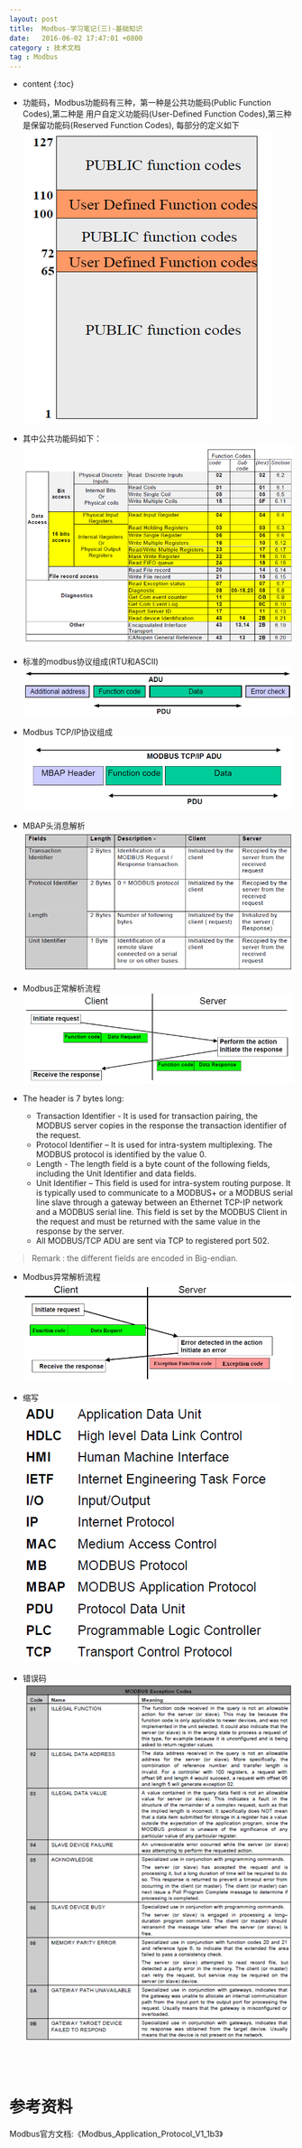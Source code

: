 ```yaml
---
layout: post
title:  Modbus-学习笔记(三)-基础知识
date:   2016-06-02 17:47:01 +0800
category : 技术文档
tag : Modbus
---
```


* content
{:toc}


+ 功能码，Modbus功能码有三种，第一种是公共功能码(Public Function Codes),第二种是 用户自定义功能码(User-Defined Function Codes),第三种是保留功能码(Reserved Function Codes), 每部分的定义如下
![/images/blog/modbus/modbus-03-basic-knowledge/01.png](/images/blog/modbus/modbus-03-basic-knowledge/01.png)

+ 其中公共功能码如下：
![/images/blog/modbus/modbus-03-basic-knowledge/02.png](/images/blog/modbus/modbus-03-basic-knowledge/02.png)
 
+ 标准的modbus协议组成(RTU和ASCII)
![/images/blog/modbus/modbus-03-basic-knowledge/03.png](/images/blog/modbus/modbus-03-basic-knowledge/03.png)

+ Modbus TCP/IP协议组成
![/images/blog/modbus/modbus-03-basic-knowledge/04.png](/images/blog/modbus/modbus-03-basic-knowledge/04.png)

+ MBAP头消息解析
![/images/blog/modbus/modbus-03-basic-knowledge/05.png](/images/blog/modbus/modbus-03-basic-knowledge/05.png)

+ Modbus正常解析流程
![/images/blog/modbus/modbus-03-basic-knowledge/06.png](/images/blog/modbus/modbus-03-basic-knowledge/06.png)

+ The header is 7 bytes long: 
	* Transaction Identifier - It is used for transaction pairing, the MODBUS server copies in the response the transaction identifier of the request. 
	* Protocol Identifier – It is used for intra-system multiplexing. The MODBUS protocol is identified by the value 0. 
	* Length - The length field is a byte count of the following fields, including the Unit Identifier and data fields. 
	* Unit Identifier – This field is used for intra-system routing purpose. It is typically used to communicate to a MODBUS+ or a MODBUS serial line slave through a gateway between an Ethernet TCP-IP network and a MODBUS serial line. This field is set by the MODBUS Client in the request and must be returned with the same value in the response by the server. 
	* All MODBUS/TCP ADU are sent via TCP to registered port 502. 

> Remark : the different fields are encoded in Big-endian.

+ Modbus异常解析流程
![/images/blog/modbus/modbus-03-basic-knowledge/07.png](/images/blog/modbus/modbus-03-basic-knowledge/07.png)

+ 缩写
![/images/blog/modbus/modbus-03-basic-knowledge/08.png](/images/blog/modbus/modbus-03-basic-knowledge/08.png)

+ 错误码
![/images/blog/modbus/modbus-03-basic-knowledge/09.png](/images/blog/modbus/modbus-03-basic-knowledge/09.png) 

<br>
<br>

参考资料
================================

Modbus官方文档:《Modbus_Application_Protocol_V1_1b3》
